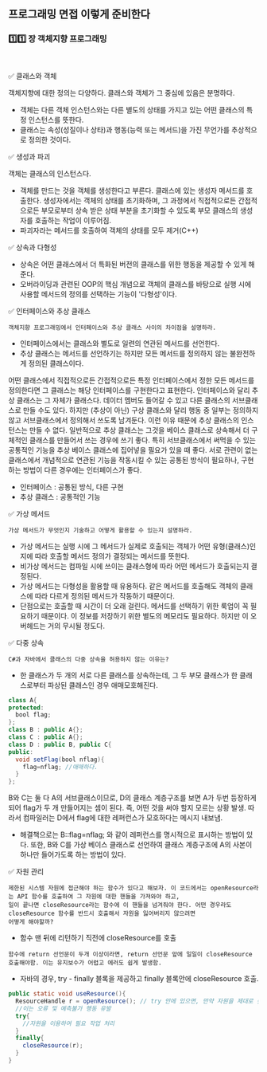 ## 프로그래밍 면접 이렇게 준비한다

### :one::one: 장 객체지향 프로그래밍

<br>

:white_check_mark: 클래스와 객체

객체지향에 대한 정의는 다양하다. 클래스와 객체가 그 중심에 있음은 분명하다. 
- 객체는 다른 객체 인스턴스와는 다른 별도의 상태를 가지고 있는 어떤 클래스의 특정 인스턴스를 뜻한다.
- 클래스는 속성(성질이나 상타)과 행동(능력 또는 메서드)을 가진 무언가를 추상적으로 정의한 것이다.

:white_check_mark: 생성과 파괴

객체는 클래스의 인스턴스다.
- 객체를 만드는 것을 객체를 생성한다고 부른다. 클래스에 있는 생성자 메서드를 호출한다. 생성자에서는 객체의 상태를 초기화하며, 그 과정에서 직접적으로든 간접적으로든 부모로부터 상속 받은 상태 부분을 초기화할 수 있도록 부모 클래스의 생성자를 호출하는 작업이 이루어짐.
- 파괴자라는 메서드를 호출하여 객체의 상태를 모두 제거(C++)

:white_check_mark: 상속과 다형성
- 상속은 어떤 클래스에서 더 특화된 버전의 클래스를 위한 행동을 제공할 수 있게 해준다.
- 오버라이딩과 관련된 OOP의 핵심 개념으로 객체의 클래스를 바탕으로 실행 시에 사용할 메서드의 정의를 선택하는 기능이 '다형성'이다.

:white_check_mark: 인터페이스와 추상 클래스
```
객체지향 프로그래밍에서 인터페이스와 추상 클래스 사이의 차이점을 설명하라.
```
- 인터페이스에서는 클래스와 별도로 일련의 연관된 메서드를 선언한다.
- 추상 클래스는 메서드를 선언하기는 하지만 모든 메서드를 정의하지 않는 불완전하게 정의된 클래스이다.

어떤 클래스에서 직접적으로든 간접적으로든 특정 인터페이스에서 정한 모든 메서드를 정의한다면 그 클래스는 해당 인터페이스를 구현한다고 표현한다.
인터페이스와 달리 추상 클래스는 그 자체가 클래스다. 데이터 멤버도 들어갈 수 있고 다른 클래스의 서브클래스로 만들 수도 있다.
하지만 (추상이 아닌) 구상 클래스와 달리 행동 중 일부는 정의하지 않고 서브클래스에서 정의해서 쓰도록 남겨둔다. 
이런 이유 때문에 추상 클래스의 인스턴스는 만들 수 없다.
일반적으로 추상 클래스는 그것을 베이스 클래스로 상속해서 더 구체적인 클래스를 만들어서 쓰는 경우에 쓰기 좋다.
특히 서브클래스에서 써먹을 수 있는 공통적인 기능을 추상 베이스 클래스에 집어넣을 필요가 있을 때 좋다.
서로 관련이 없는 클래스에서 개념적으로 연관된 기능을 작동시킬 수 있는 공통된 방식이 필요하나, 구현하는 방법이 다른 경우에는 인터페이스가 좋다.
- 인터페이스 : 공통된 방식, 다른 구현
- 추상 클래스 : 공통적인 기능

:white_check_mark: 가상 메서드
```
가상 메서드가 무엇인지 기술하고 어떻게 활용할 수 있는지 설명하라.
```
- 가상 메서드는 실행 시에 그 메서드가 실제로 호출되는 객체가 어떤 유형(클래스)인지에 따라 호출할 메서드 정의가 결정되는 메서드를 뜻한다.
- 비가상 메서드는 컴파일 시에 쓰이는 클래스형에 따라 어떤 메서드가 호출되는지 결정된다.
- 가상 메서드는 다형성을 활용할 때 유용하다. 같은 메서드를 호출해도 객체의 클래스에 따라 다르게 정의된 메서드가 작동하기 때문이다.
- 단점으로는 호출할 때 시간이 더 오래 걸린다. 메서드를 선택하기 위한 룩업이 꼭 필요하기 때문이다. 이 정보를 저장하기 위한 별도의 메모리도 필요하다. 하지만 이 오버헤드는 거의 무시될 정도다.

:white_check_mark: 다중 상속
```
C#과 자바에서 클래스의 다중 상속을 허용하지 않는 이유는?
```
- 한 클래스가 두 개의 서로 다른 클래스를 상속하는데, 그 두 부모 클래스가 한 클래스로부터 파상된 클래스인 경우 애매모호해진다.
```java
class A{
protected:
  bool flag;
};
class B : public A{};
class C : public A{};
class D : public B, public C{
public:
  void setFlag(bool nflag){
    flag=nflag; //애매하다.
  }
};
```
B와 C는 둘 다 A의 서브클래스이므로, D의 클래스 계층구조를 보면 A가 두번 등장하게 되어 flag가 두 개 만들어지는 셈이 된다. 즉, 어떤 것을 써야 할지 모르는 상황 발생.
따라서 컴파일러는 D에서 flag에 대한 레퍼런스가 모호하다는 메시지 내보냄.
- 해결책으로는 B::flag=nflag; 와 같이 레퍼런스를 명시적으로 표시하는 방법이 있다. 또한, B와 C를 가상 베이스 클래스로 선언하여 클래스 계층구조에 A의 사본이 하나만 들어가도록 하는 방법이 있다. 

:white_check_mark: 자원 관리
```
제한된 시스템 자원에 접근해야 하는 함수가 있다고 해보자. 이 코드에서는 openResource라는 API 함수를 호출하여 그 자원에 대한 핸들을 가져와야 하고,
일이 끝나면 closeResource라는 함수에 이 핸들을 넘겨줘야 한다. 어떤 경우라도 closeResource 함수를 반드시 호출해서 자원을 잃어버리지 않으려면
어떻게 해야할까?
```
- 함수 맨 뒤에 리턴하기 직전에 closeResource를 호출
```
함수에 return 선언문이 두개 이상이라면, return 선언문 앞에 일일이 closeResource 호출해야함. 이는 유지보수가 어렵고 에러도 쉽게 발생함.
```
- 자바의 경우, try - finally 블록을 제공하고 finally 블록안에 closeResource 호출.
```java
public static void useResource(){
  ResourceHandle r = openResource(); // try 안에 있으면, 만약 자원을 제대로 못받아오면 널 레퍼런스에 대해 close함수가 호출.
  //이는 오류 및 예측불가 행동 유발
  try{
    //자원을 이용하여 필요 작업 처리
  }
  finally{
    closeResource(r);
  }
}
```







